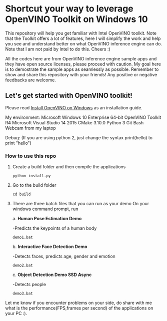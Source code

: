 # Shortcut your way to leverage OpenVINO Toolkit on Windows 10

This repository will help you get familiar with Intel OpenVINO toolkit. Note that the Toolkit offers a lot of features, here I will simplify the work and help you see and understand better on what OpenVINO inference engine can do. Note that I am not paid by Intel to do this. Cheers :) 

All the codes here are from OpenVINO inference engine sample apps and they have open source licenses, please proceed with caution. My goal here is to demostrate the sample apps as seamlessly as possible. Remember to show and share this repository with your friends! Any positive or negative feedbacks are welcome.

## Let's get started with OpenVINO toolkit!
Please read [Install OpenVINO on Windows](https://software.intel.com/en-us/articles/OpenVINO-Install-Windows) as an installation guide.

My environment:
Microsoft Windows 10 Enterprise 64-bit
OpenVINO Toolkit R4
Microsoft Visual Studio 14 2015
CMake 3.10.0
Python 3
Git Bash
Webcam from my laptop

Debug: 
(If you are using python 2, just change the syntax print(hello) to print "hello")

### How to use this repo
1. Create a build folder and then compile the applications

    `python install.py`

2. Go to the build folder
    
    `cd build`

3. There are three batch files that you can run as your demo
    On your windows command prompt, run

    a. **Human Pose Estimation Demo**
    
    -Predicts the keypoints of a human body
    
    `demo1.bat`

    b. **Interactive Face Detection Demo**
    
    -Detects faces, predicts age, gender and emotion
    
    `demo2.bat`

    c. **Object Detection Demo SSD Async**
    
    -Detects people
    
    `demo3.bat`


Let me know if you encounter problems on your side, do share with me what is the performance(FPS,frames per second) of the applications on your PC :). 
